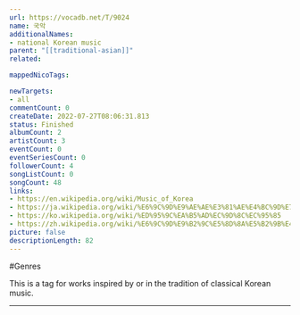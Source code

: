 ```yaml
---
url: https://vocadb.net/T/9024
name: 국악
additionalNames: 
- national Korean music
parent: "[[traditional-asian]]"
related:

mappedNicoTags:

newTargets:
- all
commentCount: 0
createDate: 2022-07-27T08:06:31.813
status: Finished
albumCount: 2
artistCount: 3
eventCount: 0
eventSeriesCount: 0
followerCount: 4
songListCount: 0
songCount: 48
links: 
- https://en.wikipedia.org/wiki/Music_of_Korea
- https://ja.wikipedia.org/wiki/%E6%9C%9D%E9%AE%AE%E3%81%AE%E4%BC%9D%E7%B5%B1%E9%9F%B3%E6%A5%BD
- https://ko.wikipedia.org/wiki/%ED%95%9C%EA%B5%AD%EC%9D%8C%EC%95%85
- https://zh.wikipedia.org/wiki/%E6%9C%9D%E9%B2%9C%E5%8D%8A%E5%B2%9B%E4%BC%A0%E7%BB%9F%E9%9F%B3%E4%B9%90
picture: false
descriptionLength: 82
---
```


#Genres

This is a tag for works inspired by or in the tradition of classical Korean music.

---


